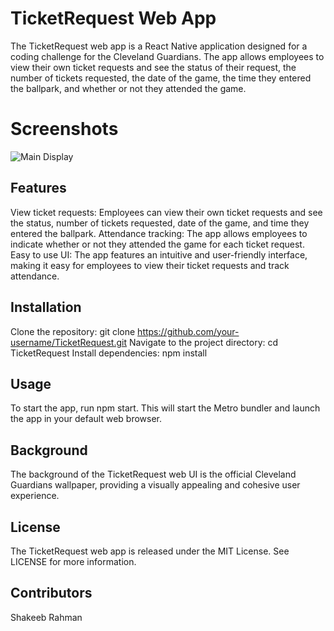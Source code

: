# TicketRequest Web App
The TicketRequest web app is a React Native application designed for a coding challenge for the Cleveland Guardians. The app allows employees to view their own ticket requests and see the status of their request, the number of tickets requested, the date of the game, the time they entered the ballpark, and whether or not they attended the game.
# Screenshots
![Main Display](https://imgur.com/bxOSx9j)
## Features
View ticket requests: Employees can view their own ticket requests and see the status, number of tickets requested, date of the game, and time they entered the ballpark.
Attendance tracking: The app allows employees to indicate whether or not they attended the game for each ticket request.
Easy to use UI: The app features an intuitive and user-friendly interface, making it easy for employees to view their ticket requests and track attendance.
## Installation
Clone the repository: git clone https://github.com/your-username/TicketRequest.git
Navigate to the project directory: cd TicketRequest
Install dependencies: npm install
## Usage
To start the app, run npm start. This will start the Metro bundler and launch the app in your default web browser.

## Background
The background of the TicketRequest web UI is the official Cleveland Guardians wallpaper, providing a visually appealing and cohesive user experience.

## License
The TicketRequest web app is released under the MIT License. See LICENSE for more information.

## Contributors
Shakeeb Rahman



